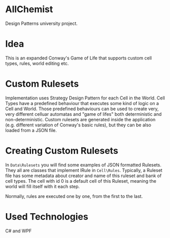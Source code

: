 # AllChemist
Design Patterns university project. 

# Idea
This is an expanded Conway's Game of Life that supports custom cell types, rules, world editing etc.

# Custom Rulesets
Implementation uses Strategy Design Pattern for each Cell in the World. Cell Types have a predefined behaviour that executes some kind of logic on a Cell and World. Those predefined behaviours can be used to create very, very different celluar automatas and "game of lifes" both deterministic and non-deterministic. Custom rulesets are generated inside the application (e.g. different variation of Conway's basic rules), but they can be also loaded from a JSON file. 

# Creating Custom Rulesets
In `Data\Rulesets` you will find some examples of JSON formatted Rulesets. They all are classes that implement IRule in `Cell\Rules`. Typically, a Ruleset file has some metadata about creator and name of this ruleset and bank of cell types. The cell with id 0 is a default cell of this Ruleset, meaning the world will fill itself with it each step. 

Normally, rules are executed one by one, from the first to the last.

# Used Technologies
C# and WPF
